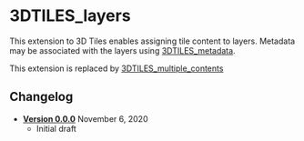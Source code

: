 # 3DTILES_layers

This extension to 3D Tiles enables assigning tile content to layers. Metadata may be associated with the layers using [3DTILES_metadata](../3DTILES_metadata/README.md).

This extension is replaced by [3DTILES_multiple_contents](../3DTILES_multiple_contents/README.md)

## Changelog

* [**Version 0.0.0**](0.0.0/README.md) November 6, 2020
    * Initial draft
